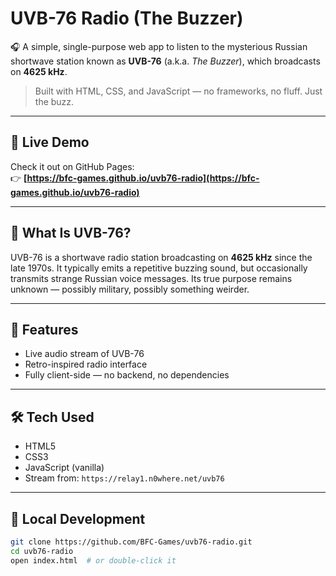 # UVB-76 Radio (The Buzzer)

🎧 A simple, single-purpose web app to listen to the mysterious Russian shortwave station known as **UVB-76** (a.k.a. *The Buzzer*), which broadcasts on **4625 kHz**.

> Built with HTML, CSS, and JavaScript — no frameworks, no fluff. Just the buzz.

---

## 🔗 Live Demo

Check it out on GitHub Pages:  
👉 **[https://bfc-games.github.io/uvb76-radio](https://bfc-games.github.io/uvb76-radio)**

---

## 📡 What Is UVB-76?

UVB-76 is a shortwave radio station broadcasting on **4625 kHz** since the late 1970s. It typically emits a repetitive buzzing sound, but occasionally transmits strange Russian voice messages. Its true purpose remains unknown — possibly military, possibly something weirder.

---

## 🚀 Features

- Live audio stream of UVB-76
- Retro-inspired radio interface
- Fully client-side — no backend, no dependencies

---

## 🛠️ Tech Used

- HTML5
- CSS3
- JavaScript (vanilla)
- Stream from: `https://relay1.n0where.net/uvb76`

---

## 🧪 Local Development

```bash
git clone https://github.com/BFC-Games/uvb76-radio.git
cd uvb76-radio
open index.html  # or double-click it
